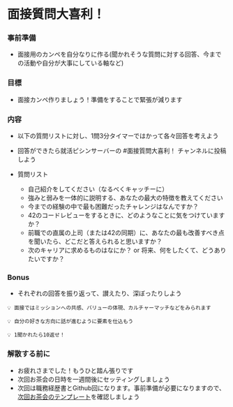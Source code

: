 # 面接質問大喜利！

### 事前準備

- 面接用のカンペを自分なりに作る(聞かれそうな質問に対する回答、今までの活動や自分が大事にしている軸など)

### 目標

- 面接カンペ作りましょう！準備をすることで緊張が減ります

### 内容

- 以下の質問リストに対し、1問3分タイマーではかって各々回答を考えよう
- 回答ができたら就活ピシンサーバーの #面接質問大喜利！ チャンネルに投稿しよう

- 質問リスト
    - 自己紹介をしてください（なるべくキャッチーに）
    - 強みと弱みを一体的に説明する、あなたの最大の特徴を教えてください
    - 今までの経験の中で最も困難だったチャレンジはなんですか？
    - 42のコードレビューをするときに、どのようなことに気をつけていますか？
    - 前職での直属の上司（または42の同期）に、あなたの最も改善すべき点を聞いたら、どこだと答えられると思いますか？
    - 次のキャリアに求めるものはなにか？ or 将来、何をしたくて、どうありたいですか？

### Bonus

- それぞれの回答を振り返って、讃えたり、深ぼったりしよう

```
💡 面接ではミッションへの共感、バリューの体現、カルチャーマッチなどをみられます
```

```
💡 自分の好きな方向に話が進むように要素を仕込もう
```

```
💡 1聞かれたら10返せ！
```

### 解散する前に

- お疲れさまでした！もうひと踏ん張りです
- 次回お茶会の日時を一週間後にセッティングしましょう
- 次回は職務経歴書とGithub回になります。事前準備が必要になりますので、[次回お茶会のテンプレート](https://github.com/fkymy/job-piscine/blob/main/03_%20%E8%81%B7%E5%8B%99%E7%B5%8C%E6%AD%B4%E6%9B%B8%E3%81%A8Github.md)を確認しましょう
